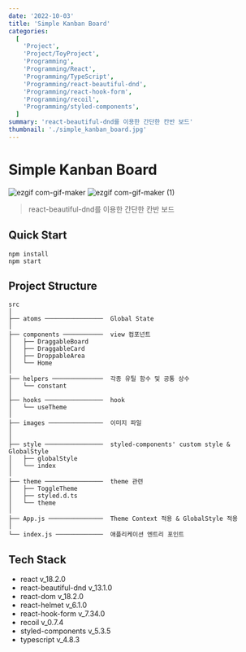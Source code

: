 ```yaml
---
date: '2022-10-03'
title: 'Simple Kanban Board'
categories:
  [
    'Project',
    'Project/ToyProject',
    'Programming',
    'Programming/React',
    'Programming/TypeScript',
    'Programming/react-beautiful-dnd',
    'Programming/react-hook-form',
    'Programming/recoil',
    'Programming/styled-components',
  ]
summary: 'react-beautiful-dnd를 이용한 간단한 칸반 보드'
thumbnail: './simple_kanban_board.jpg'
---
```


# Simple Kanban Board

![ezgif com-gif-maker](https://user-images.githubusercontent.com/56423604/190454639-62c2abb5-359b-4e33-bc6a-fe45c2fcf3c1.gif)
![ezgif com-gif-maker (1)](https://user-images.githubusercontent.com/56423604/190454736-c55b9ec0-4d28-436e-bb20-7955f2828167.gif)

> react-beautiful-dnd를 이용한 간단한 칸반 보드

## Quick Start

```shell
npm install
npm start
```

## Project Structure

```Plain text
src
│
├── atoms ────────────────  Global State
│
├── components ───────────  view 컴포넌트
│   ├── DraggableBoard
│   ├── DraggableCard
│   ├── DroppableArea
│   └── Home
│
├── helpers ──────────────  각종 유틸 함수 및 공통 상수
│   └── constant
│
├── hooks ────────────────  hook
│   └── useTheme
│
├── images ───────────────  이미지 파일
│
│
├── style ────────────────  styled-components' custom style & GlobalStyle
│   ├── globalStyle
│   └── index
│
├── theme ────────────────  theme 관련
│   ├── ToggleTheme
│   ├── styled.d.ts
│   └── theme
│
├── App.js ───────────────  Theme Context 적용 & GlobalStyle 적용
│
└── index.js ─────────────  애플리케이션 엔트리 포인트
```

## Tech Stack

- react v_18.2.0
- react-beautiful-dnd v_13.1.0
- react-dom v_18.2.0
- react-helmet v_6.1.0
- react-hook-form v_7.34.0
- recoil v_0.7.4
- styled-components v_5.3.5
- typescript v_4.8.3
